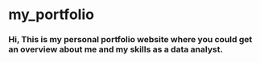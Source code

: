 # my_portfolio
### Hi, This is my personal portfolio website where you could get an overview about me and my skills as a data analyst.
